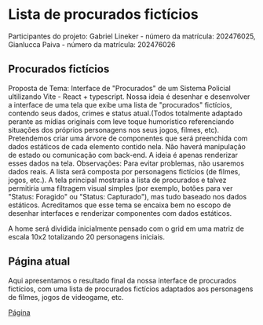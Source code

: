 # Lista de procurados fictícios

Participantes do projeto:
Gabriel Lineker - número da matrícula: 202476025,
Gianlucca Paiva - número da matrícula: 202476026

## Procurados fictícios

Proposta de Tema: Interface de "Procurados" de um Sistema Policial ultilizando Vite - React + typescript.
Nossa ideia é desenhar e desenvolver a interface de uma tela que exibe uma lista de "procurados" fictícios, contendo seus dados, crimes e status atual.(Todos totalmente adaptado perante as mídias originais com leve toque humorístico referenciando situações dos próprios personagens nos seus jogos, filmes, etc).
Pretendemos criar uma árvore de componentes que será preenchida com dados estáticos de cada elemento contido nela.
Não haverá manipulação de estado ou comunicação com back-end. A ideia é apenas renderizar esses dados na tela.
Observações:
Para evitar problemas, não usaremos dados reais. A lista será composta por personagens fictícios (de filmes, jogos, etc.).
A tela principal mostraria a lista de procurados e talvez permitiria uma filtragem visual simples (por exemplo, botões para ver "Status: Foragido" ou "Status: Capturado"), mas tudo baseado nos dados estáticos.
Acreditamos que esse tema se encaixa bem no escopo de desenhar interfaces e renderizar componentes com dados estáticos.

A home será dividida inicialmente pensado com o grid em uma matriz de escala 10x2 totalizando 20 personagens iniciais.

## Página atual

Aqui apresentamos o resultado final da nossa interface de procurados fictícios, com uma lista de procurados fictícios adaptados aos personagens de filmes, jogos de videogame, etc.

[Página](https://ufjf-dcc207.github.io/ufjf-dcc207-2025-3-a-sem01-nexus-team/)